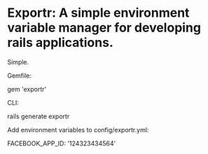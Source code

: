 # Exportr: A simple environment variable manager for developing rails applications.

Simple.

Gemfile:

gem 'exportr'

CLI:

rails generate exportr

Add environment variables to config/exportr.yml:

FACEBOOK_APP_ID: '124323434564'